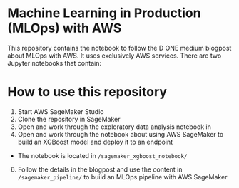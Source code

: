 # Machine Learning in Production (MLOps) with AWS

This repository contains the notebook to follow the D ONE medium blogpost about MLOps with AWS. It uses exclusively AWS services. There are two Jupyter notebooks that contain:

# How to use this repository

1. Start AWS SageMaker Studio 
2. Clone the repository in SageMaker
3. Open and work through the exploratory data analysis notebook in
4. Open and work through the notebook about using AWS SageMaker to build an XGBoost model and deploy it to an endpoint
  - The notebook is located in `/sagemaker_xgboost_notebook/`
6. Follow the details in the blogpost and use the content in `/sagemaker_pipeline/` to build an MLOps pipeline with AWS SageMaker
